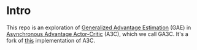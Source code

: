# Intro
This repo is an exploration of [Generalized Advantage Estimation](https://arxiv.org/abs/1506.02438) (GAE) in [Asynchronous Advantage Actor-Critic](https://arxiv.org/abs/1602.01783) (A3C), which we call GA3C. It's a fork of [this](https://github.com/MorvanZhou/pytorch-A3C) implementation of A3C.